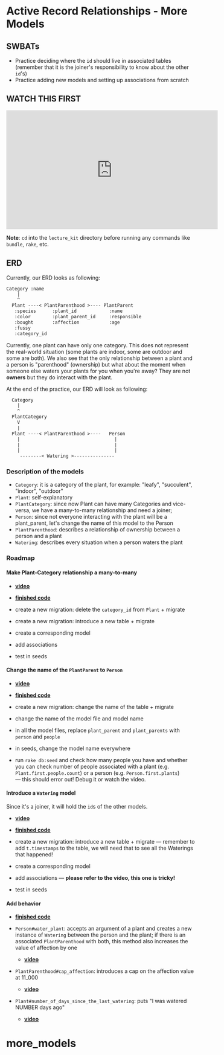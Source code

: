 # Active Record Relationships - More Models

## SWBATs

- Practice deciding where the `id` should live in associated tables (remember
  that it is the joiner's responsibility to know about the other `id`'s)
- Practice adding new models and setting up associations from scratch

## WATCH THIS FIRST

<iframe width="560" height="315" src="https://www.youtube.com/embed/MXkmCTywFFM?rel=0&amp;showinfo=0" frameborder="0" allowfullscreen></iframe>

**Note**: `cd` into the `lecture_kit` directory before running any commands
like `bundle`, `rake`, etc.

## ERD

Currently, our ERD looks as following:

```txt
Category :name
    |
    ^
  Plant ----< PlantParenthood >---- PlantParent
   :species      :plant_id            :name
   :color        :plant_parent_id     :responsible
   :bought       :affection           :age
   :fussy
   :category_id
```

Currently, one plant can have only one category. This does not represent the
real-world situation (some plants are indoor, some are outdoor and some are
both). We also see that the only relationship between a plant and a person is
"parenthood" (ownership) but what about the moment when someone else waters your
plants for you when you're away? They are not **owners** but they do interact
with the plant.

At the end of the practice, our ERD will look as following:

```txt
  Category
    |
    ^
  PlantCategory
    V
    |
  Plant ----< PlantParenthood >----   Person
    |                                   |
    |                                   |
    |                                   |
     --------< Watering >---------------
```

### Description of the models

- `Category`: it is a category of the plant, for example: "leafy",
  "succulent", "indoor", "outdoor"
- `Plant`: self-explanatory
- `PlantCategory`: since now Plant can have many Categories and vice-versa, we
  have a many-to-many relationship and need a joiner;
- `Person`: since not everyone interacting with the plant will be a
  plant_parent, let's change the name of this model to the Person
- `PlantParenthood`: describes a relationship of ownership between a person
  and a plant
- `Watering`: describes every situation when a person waters the plant

### Roadmap

#### Make Plant-Category relationship a many-to-many

- [**video**](https://youtu.be/6ZpZESODKQ8)
- [**finished code**](https://github.com/learn-co-curriculum/ar-more-models-practice/tree/first-and-second)

- create a new migration: delete the `category_id` from `Plant` + migrate
- create a new migration: introduce a new table + migrate
- create a corresponding model
- add associations
- test in seeds

#### Change the name of the `PlantParent` to `Person`

- [**video**](https://youtu.be/P5WVCoWCLhg)
- [**finished code**](https://github.com/learn-co-curriculum/ar-more-models-practice/tree/first-and-second)

- create a new migration: change the name of the table + migrate
- change the name of the model file and model name
- in all the model files, replace `plant_parent` and `plant_parents` with
  `person` and `people`
- in seeds, change the model name everywhere
- run `rake db:seed` and check how many people you have and whether you can
  check number of people associated with a plant (e.g.
  `Plant.first.people.count`) or a person (e.g. `Person.first.plants`) — this
  should error out! Debug it or watch the video.

#### Introduce a `Watering` model

Since it's a joiner, it will hold the `id`s of the other models.

- [**video**](https://youtu.be/QU166h3QrAc)
- [**finished code**](https://github.com/learn-co-curriculum/ar-more-models-practice/tree/third-deliverable)

- create a new migration: introduce a new table + migrate — remember to add `t.timestamps` to the table, we will need that to see all the Waterings that happened!
- create a corresponding model
- add associations — **please refer to the video, this one is tricky!**
- test in seeds

#### Add behavior

- [**finished code**](https://github.com/learn-co-curriculum/ar-more-models-practice/tree/fourth-deliverable)

- `Person#water_plant`: accepts an argument of a plant and creates a new instance of `Watering` between the person and the plant; if there is an associated `PlantParenthood` with both, this method also increases the value of affection by one
  - [**video**](https://youtu.be/u8GhZn_u5tg)
- `PlantParenthood#cap_affection`: introduces a cap on the affection value at 11_000
  - [**video**](https://youtu.be/V5vbXF47ASM)
- `Plant#number_of_days_since_the_last_watering`: puts "I was watered NUMBER days ago"
  - [**video**](https://youtu.be/AmwKAuL0BXc)
# more_models
